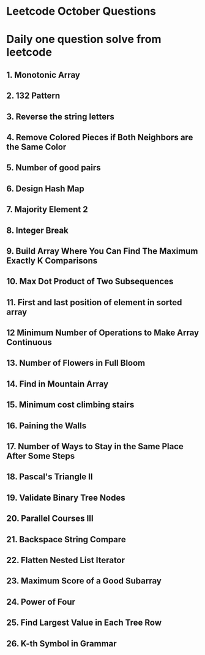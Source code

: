 # Leetcode October Questions
# Daily one question solve from leetcode
## 1. Monotonic Array
## 2. 132 Pattern
## 3. Reverse the string letters
## 4. Remove Colored Pieces if Both Neighbors are the Same Color
## 5. Number of good pairs
## 6. Design Hash Map 
## 7. Majority Element 2
## 8. Integer Break
## 9. Build Array Where You Can Find The Maximum Exactly K Comparisons
## 10. Max Dot Product of Two Subsequences
## 11. First and last position of element in sorted array
## 12 Minimum Number of Operations to Make Array Continuous
## 13. Number of Flowers in Full Bloom
## 14. Find in Mountain Array
## 15. Minimum cost climbing stairs
## 16. Paining the Walls
## 17. Number of Ways to Stay in the Same Place After Some Steps
## 18. Pascal's Triangle II
## 19. Validate Binary Tree Nodes
## 20. Parallel Courses III
## 21. Backspace String Compare
## 22. Flatten Nested List Iterator
## 23.  Maximum Score of a Good Subarray
## 24. Power of Four
## 25. Find Largest Value in Each Tree Row
## 26. K-th Symbol in Grammar

